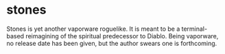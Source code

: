 # stones

Stones is yet another vaporware roguelike. It is meant to be a terminal-based
reimagining of the spiritual predecessor to Diablo. Being vaporware, no release
date has been given, but the author swears one is forthcoming.
